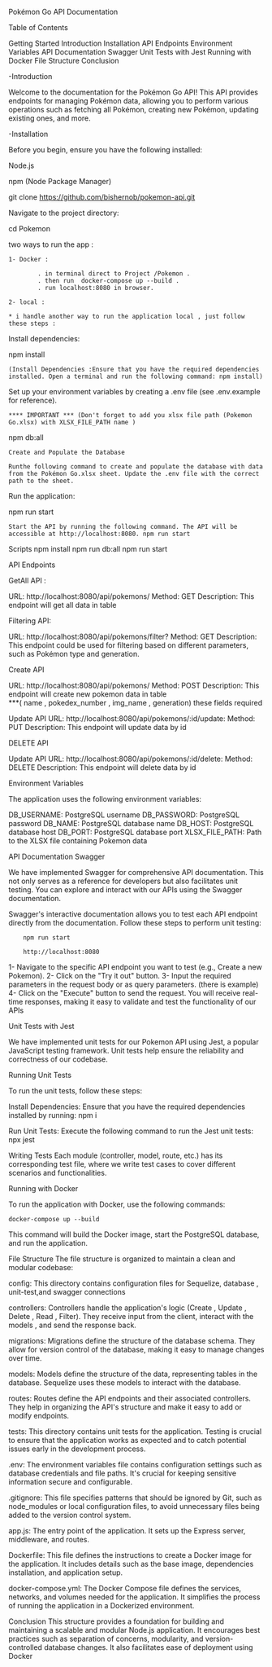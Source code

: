 Pokémon Go API Documentation


Table of Contents

Getting Started
    Introduction
    Installation
    API Endpoints
    Environment Variables
    API Documentation Swagger
    Unit Tests with Jest
    Running with Docker
    File Structure
    Conclusion


-Introduction

Welcome to the documentation for the Pokémon Go API! This API provides endpoints for managing Pokémon data, allowing you to perform various operations such as fetching all Pokémon, creating new Pokémon, updating existing ones, and more.

-Installation


Before you begin, ensure you have the following installed:

Node.js

npm (Node Package Manager)

git clone https://github.com/bishernob/pokemon-api.git

Navigate to the project directory:

cd Pokemon 

two ways to run the app :

    1- Docker : 
        
            . in terminal direct to Project /Pokemon .
            . then run  docker-compose up --build .
            . run localhost:8080 in browser.

    2- local : 

    * i handle another way to run the application local , just follow these steps :

Install dependencies:

npm install 

    (Install Dependencies :Ensure that you have the required dependencies installed. Open a terminal and run the following command: npm install)

Set up your environment variables by creating a .env file (see .env.example for reference).

    **** IMPORTANT *** (Don't forget to add you xlsx file path (Pokemon Go.xlsx) with XLSX_FILE_PATH name )

npm db:all

    Create and Populate the Database

    Runthe following command to create and populate the database with data from the Pokémon Go.xlsx sheet. Update the .env file with the correct path to the sheet.



Run the application:

npm run start

    Start the API by running the following command. The API will be accessible at http://localhost:8080. npm run start 

Scripts 
npm install 
npm run db:all
npm run start

API Endpoints

 GetAll  API :

URL: http://localhost:8080/api/pokemons/
Method: GET
Description: This endpoint will get all data in table 

Filtering API:

URL: http://localhost:8080/api/pokemons/filter?
Method: GET
Description: This endpoint could be used for filtering based on different parameters, such as Pokémon type and generation.

Create API


URL: http://localhost:8080/api/pokemons/
Method: POST
Description: This endpoint will create new pokemon data in table     
  ***( name , pokedex_number , img_name , generation) these fields required 


Update API
URL: http://localhost:8080/api/pokemons/:id/update:
Method: PUT
Description: This endpoint will update data by id


DELETE API 

Update API
URL: http://localhost:8080/api/pokemons/:id/delete:
Method: DELETE
Description: This endpoint will delete data by id


Environment Variables


The application uses the following environment variables:

DB_USERNAME: PostgreSQL username
DB_PASSWORD: PostgreSQL password
DB_NAME: PostgreSQL database name
DB_HOST: PostgreSQL database host
DB_PORT: PostgreSQL database port
XLSX_FILE_PATH: Path to the XLSX file containing Pokemon data


API Documentation Swagger

We have implemented Swagger for comprehensive API documentation. This not only serves as a reference for developers but also facilitates unit testing. You can explore and interact with our APIs using the Swagger documentation.


Swagger's interactive documentation allows you to test each API endpoint directly from the documentation. Follow these steps to perform unit testing: 

        npm run start

        http://localhost:8080

1- Navigate to the specific API endpoint you want to test (e.g., Create a new Pokemon).
2- Click on the "Try it out" button.
3- Input the required parameters in the request body or as query parameters. (there is example)
4- Click on the "Execute" button to send the request.
You will receive real-time responses, making it easy to validate and test the functionality of our APIs




Unit Tests with Jest

We have implemented unit tests for our Pokemon API using Jest, a popular JavaScript testing framework. Unit tests help ensure the reliability and correctness of our codebase.

Running Unit Tests

To run the unit tests, follow these steps:

Install Dependencies:
Ensure that you have the required dependencies installed by running: npm i 

Run Unit Tests:
Execute the following command to run the Jest unit tests: npx jest 

Writing Tests
Each module (controller, model, route, etc.) has its corresponding test file, where we write test cases to cover different scenarios and functionalities.


Running with Docker

To run the application with Docker, use the following commands: 

    docker-compose up --build

This command will build the Docker image, start the PostgreSQL database, and run the application.



File Structure
The file structure is organized to maintain a clean and modular codebase:

config: This directory contains configuration files for Sequelize, database , unit-test,and swagger connections

controllers: Controllers handle the application's logic (Create , Update , Delete , Read , Filter). They receive input from the client, interact with the models , and send the response back.

migrations: Migrations define the structure of the database schema. They allow for version control of the database, making it easy to manage changes over time.

models: Models define the structure of the data, representing tables in the database. Sequelize uses these models to interact with the database.

routes: Routes define the API endpoints and their associated controllers. They help in organizing the API's structure and make it easy to add or modify endpoints.

tests: This directory contains unit tests for the application. Testing is crucial to ensure that the application works as expected and to catch potential issues early in the development process.

.env: The environment variables file contains configuration settings such as database credentials and file paths. It's crucial for keeping sensitive information secure and configurable.

.gitignore: This file specifies patterns that should be ignored by Git, such as node_modules or local configuration files, to avoid unnecessary files being added to the version control system.

app.js: The entry point of the application. It sets up the Express server, middleware, and routes.

Dockerfile: This file defines the instructions to create a Docker image for the application. It includes details such as the base image, dependencies installation, and application setup.

docker-compose.yml: The Docker Compose file defines the services, networks, and volumes needed for the application. It simplifies the process of running the application in a Dockerized environment.

Conclusion
This structure provides a foundation for building and maintaining a scalable and modular Node.js application. It encourages best practices such as separation of concerns, modularity, and version-controlled database changes. It also facilitates ease of deployment using Docker
